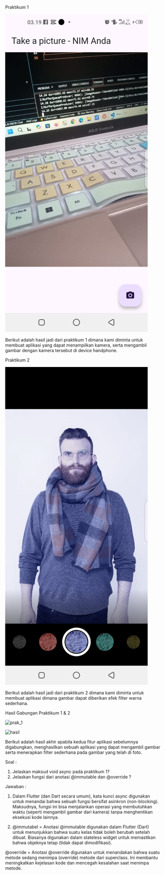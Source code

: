 Praktikum 1

![prak1](kamera_prak1.jpeg)

Berikut adalah hasil jadi dari praktikum 1 dimana kami diminta untuk membuat aplikasi yang dapat menampilkan kamera, serta mengambil gambar dengan kamera tersebut di device handphone.

Praktikum 2

![prak2](Filter_contoh.jpeg) 

Berikut adalah hasil jadi dari praktikum 2 dimana kami diminta untuk membuat aplikasi dimana gambar dapat diberikan efek filter warna sederhana.

Hasil Gabungan Praktikum 1 & 2

![prak_1](hasil_prak1.jpeg)

![hasil](hasil_filter.jpeg)

Berikut adalah hasil akhir apabila kedua fitur aplikasi sebelumnya digabungkan, menghasilkan sebuah aplikasi yang dapat mengambil gambar serta menerapkan filter sederhana pada gambar yang telah di foto.


Soal :

1. Jelaskan maksud void async pada praktikum 1?
2. Jelaskan fungsi dari anotasi @immutable dan @override ?

Jawaban :

1. Dalam Flutter (dan Dart secara umum), kata kunci async digunakan untuk menandai bahwa sebuah fungsi bersifat asinkron (non-blocking). Maksudnya, fungsi ini bisa menjalankan operasi yang membutuhkan waktu (seperti mengambil gambar dari kamera) tanpa menghentikan eksekusi kode lainnya.

2. @immutabel =
 Anotasi @immutable digunakan dalam Flutter (Dart) untuk menunjukkan bahwa suatu kelas tidak boleh berubah setelah dibuat. Biasanya digunakan dalam stateless widget untuk memastikan bahwa objeknya tetap (tidak dapat dimodifikasi).

 @override = 
 Anotasi @override digunakan untuk menandakan bahwa suatu metode sedang menimpa (override) metode dari superclass. Ini membantu meningkatkan kejelasan kode dan mencegah kesalahan saat menimpa metode.
